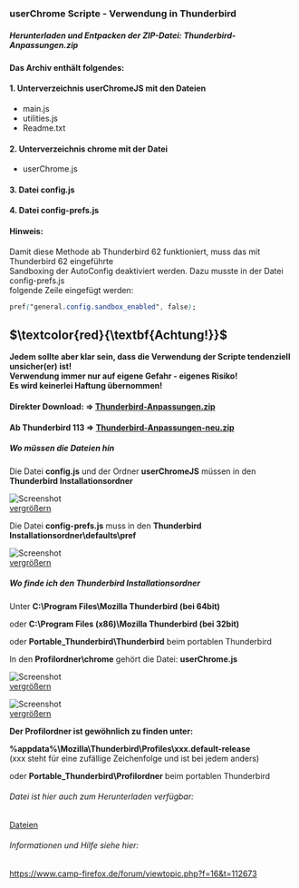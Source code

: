 ### userChrome Scripte -  Verwendung in Thunderbird   

##### Herunterladen und Entpacken der ZIP-Datei: Thunderbird-Anpassungen.zip

#### Das Archiv enthält folgendes:   

  #### 1. Unterverzeichnis userChromeJS mit den Dateien   
   * main.js
   * utilities.js
   * Readme.txt

  #### 2. Unterverzeichnis chrome mit der Datei     
   * userChrome.js

  #### 3. Datei config.js   

  #### 4. Datei config-prefs.js  

  #### Hinweis:
  Damit diese Methode ab Thunderbird 62 funktioniert, muss das mit Thunderbird 62 eingeführte    
  Sandboxing der AutoConfig deaktiviert werden. Dazu musste in der Datei config-prefs.js    
  folgende Zeile eingefügt werden:  
  ```CSS
  pref("general.config.sandbox_enabled", false);
  ``` 
## $\textcolor{red}{\textbf{Achtung!}}$     
  **Jedem sollte aber klar sein, dass die Verwendung der Scripte tendenziell unsicher(er) ist!**    
  **Verwendung immer nur auf eigene Gefahr - eigenes Risiko!**    
  **Es wird keinerlei Haftung übernommen!**    
  
#### Direkter Download: **⇒** [Thunderbird-Anpassungen.zip](https://raw.githubusercontent.com/Endor8/userChrome.js/master/Thunderbird/userChrome/Dateien/Thunderbird-Anpassungen.zip)

#### Ab Thunderbird 113 **⇒** [Thunderbird-Anpassungen-neu.zip](https://raw.githubusercontent.com/Endor8/userChrome.js/master/Thunderbird/userChrome/Dateien/Thunderbird-Anpassungen-neu.zip)

##### Wo müssen die Dateien hin

Die Datei **config.js** und der Ordner **userChromeJS** müssen in den **Thunderbird Installationsordner**
      
![Screenshot](https://github.com/Endor8/userChrome.js/blob/master/Thunderbird/userChrome/images/Screenshot4-400px.png?raw=true)  
[vergrößern](https://github.com/Endor8/userChrome.js/blob/master/Thunderbird/userChrome/images/Screenshot4-600px.png?raw=true)

Die Datei **config-prefs.js** muss in den **Thunderbird Installationsordner\defaults\pref**

![Screenshot](https://github.com/Endor8/userChrome.js/blob/master/Thunderbird/userChrome/images/Screenshot5-400px.png?raw=true)     
[vergrößern](https://github.com/Endor8/userChrome.js/blob/master/Thunderbird/userChrome/images/Screenshot5-600px.png?raw=true)

##### Wo finde ich den Thunderbird Installationsordner

Unter **C:\Program Files\Mozilla Thunderbird (bei 64bit)**

oder 
**C:\Program Files (x86)\Mozilla Thunderbird (bei 32bit)**

oder 
**Portable_Thunderbird\Thunderbird** beim portablen Thunderbird

In den **Profilordner\chrome** gehört die Datei:
**userChrome.js**

![Screenshot](https://github.com/Endor8/userChrome.js/blob/master/Thunderbird/userChrome/images/Screenshot2-400px.png?raw=true)   
[vergrößern](https://github.com/Endor8/userChrome.js/blob/master/Thunderbird/userChrome/images/Screenshot2-600px.png?raw=true)

![Screenshot](https://github.com/Endor8/userChrome.js/blob/master/Thunderbird/userChrome/images/Screenshot1-400px.png?raw=true)      
[vergrößern](https://github.com/Endor8/userChrome.js/blob/master/Thunderbird/userChrome/images/Screenshot1-600px.png?raw=true)

**Der Profilordner ist gewöhnlich zu finden unter:**

**%appdata%\Mozilla\Thunderbird\Profiles\xxx.default-release**                                     
(xxx steht für eine zufällige Zeichenfolge und ist bei jedem anders)

oder
**Portable_Thunderbird\Profilordner** beim portablen Thunderbird
   
###### Datei ist hier auch zum Herunterladen verfügbar:
[Dateien](https://github.com/Endor8/userChrome.js/tree/master/Thunderbird/userChrome/Dateien)

###### Informationen und Hilfe siehe hier:
https://www.camp-firefox.de/forum/viewtopic.php?f=16&t=112673

